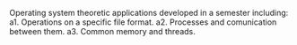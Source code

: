 Operating system theoretic applications developed in a semester including:
a1. Operations on a specific file format.
a2. Processes and comunication between them.
a3. Common memory and threads.

